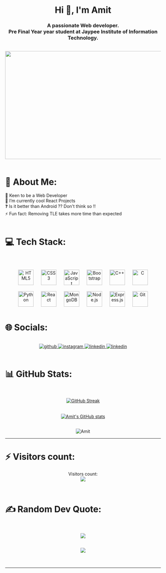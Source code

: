 
<h1 align="center">Hi 👋, I'm Amit</h1> 

### <div align="center">A passionate Web developer.<br>Pre Final Year year student at Jaypee Institute of Information Technology.</div>  



<br/>
<div align="center">
 <img src="https://media.giphy.com/media/v1.Y2lkPTc5MGI3NjExM2RyeGJtM2NyNzh0OGkwdXRmbm9tMWEzaWVoejNoNGtjazRyN3c0ZSZlcD12MV9pbnRlcm5hbF9naWZfYnlfaWQmY3Q9Zw/26tn33aiTi1jkl6H6/giphy.gif" 
   width="600" height="350"/>  
</div>


<br/> 

# 💫 About Me:
 🌱 Keen to be a Web Developer<br> 🔭 I’m currently cool React Projects <br> ❓ Is it better than Android ?? Don't think so !!  <br>⚡ Fun fact: Removing TLE takes more time than expected  <br>
<br/>  


# 💻 Tech Stack:
<br>
<br>
<div align="center">  
<a href="https://en.wikipedia.org/wiki/HTML5" target="_blank"><img style="margin: 10px" src="https://profilinator.rishav.dev/skills-assets/html5-original-wordmark.svg" alt="HTML5" height="50" /></a> 
<a href="https://www.w3schools.com/css/" target="_blank"><img style="margin: 10px" src="https://profilinator.rishav.dev/skills-assets/css3-original-wordmark.svg" alt="CSS3" height="50" /></a>  
<a href="https://www.javascript.com/" target="_blank"><img style="margin: 10px" src="https://profilinator.rishav.dev/skills-assets/javascript-original.svg" alt="JavaScript" height="50" /></a>  
<a href="https://getbootstrap.com/docs/3.4/javascript/" target="_blank"><img style="margin: 10px" src="https://profilinator.rishav.dev/skills-assets/bootstrap-plain.svg" alt="Bootstrap" height="50" /></a>  
<a href="https://www.cplusplus.com/" target="_blank"><img style="margin: 10px" src="https://profilinator.rishav.dev/skills-assets/cplusplus-original.svg" alt="C++" height="50" /></a>  
<a href="https://www.c.com/" target="_blank"><img style="margin: 10px" src="https://profilinator.rishav.dev/skills-assets/c-original.svg" alt="C" height="50" /></a> 
<a href="https://www.python.com/" target="_blank"><img style="margin: 10px" src="https://profilinator.rishav.dev/skills-assets/python-original.svg" alt="Python" height="50" /></a> 
 <a href="https://reactjs.org/" target="_blank"><img style="margin: 10px" src="https://profilinator.rishav.dev/skills-assets/react-original-wordmark.svg" alt="React" height="50" /></a> 
 <a href="https://www.mongodb.com/" target="_blank"><img style="margin: 10px" src="https://profilinator.rishav.dev/skills-assets/mongodb-original-wordmark.svg" alt="MongoDB" height="50" /></a>  
 <a href="https://nodejs.org/" target="_blank"><img style="margin: 10px" src="https://profilinator.rishav.dev/skills-assets/nodejs-original-wordmark.svg" alt="Node.js" height="50" /></a>  
 <a href="https://expressjs.com/" target="_blank"><img style="margin: 10px" src="https://profilinator.rishav.dev/skills-assets/express-original-wordmark.svg" alt="Express.js" height="50" /></a>  
 <a href="https://github.com/" target="_blank"><img style="margin: 10px" src="https://profilinator.rishav.dev/skills-assets/git-scm-icon.svg" alt="Git" height="50" /></a>  
</div>






# 🌐 Socials:


<br>
<div align="center"> 
<a href="https://github.com/amitupadhyay04/amitupadhyay04/" target="_blank">
<img src=https://img.shields.io/badge/github-%2324292e.svg?&style=for-the-badge&logo=github&logoColor=white alt=github style="margin-bottom: 5px;" />
</a>
<a href="https://instagram.com/amitu_04" target="_blank">
<img src=https://img.shields.io/badge/instagram-%23000000.svg?&style=for-the-badge&logo=instagram&logoColor=white alt=instagram style="margin-bottom: 5px;" />
</a>
<a href="www.linkedin.com/in/amitkumar-upadhyay-722609224" target="_blank">
<img src=https://img.shields.io/badge/linkedin-%231E77B5.svg?&style=for-the-badge&logo=linkedin&logoColor=white alt=linkedin style="margin-bottom: 5px;" />
</a>  
 <a href="https://www.codechef.com/users/amit_412" target="_blank">
<img src=https://img.shields.io/badge/Codechef-%2324292e.svg?&style=for-the-badge&logo=codechef&logoColor=white alt=linkedin style="margin-bottom: 5px;" />
</a> 
</div>  
  

<br/>  


# 📊 GitHub Stats:


<br><div align="center">[![GitHub Streak](https://github-readme-streak-stats.herokuapp.com?user=amitupadhyay_04&theme=dark&mode=weekly)](https://git.io/streak-stats)</div><br/>
<br><div align="center">[![Amit's GitHub stats](https://github-readme-stats.vercel.app/api?username=amitupadhyay04&count_private=true&theme=dark&show_icons=true&hide=issues,stars)](https://github.com/amitupadhyay04/github-readme-stats)</div><br/>
<p align="center">
  <img src="https://github-readme-stats.vercel.app/api/top-langs/?username=amitupadhyay04&layout=compact&hide=php&langs_count=10&theme=dark" alt="Amit" />
</p>
<hr>

# ⚡ Visitors count:
<p align="center"> Visitors count:<br><img src="https://profile-counter.glitch.me/amitupadhyay04/count.svg" /></p>

<br/>  

# ✍️ Random Dev Quote:
<br><div align="center">![](https://quotes-github-readme.vercel.app/api?type=vetical&theme=dark)</div>


  

<br/>  

<div align="center">
<img src="https://komarev.com/ghpvc/?username=amitupadhyay045&&style=flat-square" align="center" />
</div>  
  

<br/>  


<br />

----
